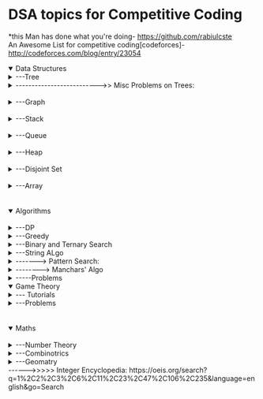 # DSA topics for Competitive Coding #

*this Man has done what you're doing- https://github.com/rabiulcste
<br> An Awesome List for competitive coding[codeforces]- http://codeforces.com/blog/entry/23054


<details open>
<summary>Data Structures</summary>
  <details>
  <summary>---Tree</summary>
                    ------------->> When to use:<br>-If you need to maintain a list of objects that are sorted and unique, and if you need to be able to quickly insert and retrieve objects to and from this list, the ideal data structure will be a tree set (or a tree map, if you consider each object a key and associate another object called a value to it).
                    <details>
                            <summary>------Binary Tree</summary>
                             Khaali
                    </details>
                    <details>
                            <summary>------Binary Search Tree</summary>
                            <details>
                                    <summary>---------------About</summary>
                                     Is a binary tree with ( "node->left < node < node -> right)
                           </details>
                           <details>
                                   <summary>---------------------Declaration</summary>
                                            --------------------------[Code](https://github.com/aayush4vedi/MyCompetitiveCoding/blob/master/spoj/tree/BST/templateBST.cpp)
                                            <br>
                                            ---------------------------------Includes:
                                            <br>
                                            ------------------------------------1.Inserting a node<br>
                                            ------------------------------------2.Deletion of a node<br>
                                            ------------------------------------3.Searching for a node<br>
                                            ------------------------------------4.Tree traversal(preorder,inorder, postorder)                                               <br>
                                            ------------------------------------5.Printing the tree(display)<br>
                                            ------------------------------------6.Has path sum<br>
                                            ------------------------------------7.Height of a node<br>
                                            ------------------------------------8.Diameter of tree<br>
                                            ------------------------------------9.Mirror a tree<br>
                                            ------------------------------------10.LCA-using BST properties, so won't work on                                     tree !=BST<br>
                                            ------------------------------------11.Print ancestors of a node<br>
                                            ------------------------------------12.Print Vertically<br>
                                            ------------------------------------13.Diagonal Print-not working with class(goto                                            GfG)<br>
                           </details>
                           <details>
                                    <summary>--------------- Other Basic Implementations</summary>
                                    ------>> Check BST or Not:<br> -- https://github.com/rabiulcste/Data-Structure/blob/master/Binary-Search-Tree/Binary%20Tree%20is%20BST%20or%20not.cpp<br>
                                    ------>> Convert BST to array: <br> -- https://github.com/rabiulcste/Data-Structure/blob/master/Binary-Search-Tree/Convert%20a%20BST%20to%20an%20Array.cpp<br>
                                    ------>> Create BST from sorted array: <br> -- https://github.com/rabiulcste/Data-Structure/blob/master/Binary-Search-Tree/Binary%20Tree%20(Create)%20From%20Sorted%20Array.cpp<br>
                                    ------>> Find Min/Max-recursive: <br> -- https://github.com/rabiulcste/Data-Structure/blob/master/Binary-Search-Tree/Binary%20Tree%20Find%20Min%20and%20Max%20Recursive.cpp<br>
                                    ------>> Convert BST to Min Heap: <br> -- https://www.geeksforgeeks.org/convert-bst-min-heap/<br>
                                    ------>> Contruct BST from given Level order transversal: <br> --https://www.geeksforgeeks.org/construct-bst-given-level-order-traversal/<br>
                                    ------>> Find K'th smallest element in BST: <br> --https://www.geeksforgeeks.org/find-k-th-smallest-element-in-bst-order-statistics-in-bst/
                                <br>------>> Find distance between two nodes:<br> --https://www.geeksforgeeks.org/find-distance-between-two-nodes-of-a-binary-tree/<br>
                                <br>------>> Find maximum node b/w two nodes:<br> --https://www.geeksforgeeks.org/maximum-element-two-nodes-bst/<br>
                           </details>
                           <details>
                                   <summary>---------------Uses</summary>
                                   <details>
                                           <summary>---------------------In heaps/Maps</summary>
                                   </details>
                           </details>
                           <details>
                                   <summary>---------------Questions</summary>
                                           <details>
                                                     <summary>--------------------------- 10 questions from HR</summary>
                                                      ---> https://www.hackerearth.com/practice/data-structures/trees/binary-search-tree/practice-problems/
                                            </details>
                                           <details>
                                                     <summary>--------------------------- Veronica MArs- HR</summary>
                                                      ---> https://www.hackerrank.com/contests/womens-codesprint/challenges/mars-and-the-binary-search-tree
                                            </details>    
                                           <details>
                                                     <summary>--------------------------- Codechef</summary>
                                                      ---> https://www.codechef.com/problems/MCO16503
                                            </details>                                  
                                            <details>
                                                     <summary>---------------------------Topic</summary>
                                                      Link: http://www.spoj.com/problems/BST/
                                                      <br>
                                                      Solution: https://www.quora.com/What-is-the-approach-to-solve-this-question-SPOJ-com-Problem-BST
                                            </details>
                           </details>
                  </details>
                  <details>
                          <summary>------Segment Tree</summary>
                          <details>
                                  <summary>---------------About</summary>
                                  ---Is a height balanced binary tree with static structure(str can't be changed once made)
                                  <br><br>------Height = log2(n)// n is #ele in array
                                  <br>------#Internal nodes = n-1
                                  <br>------#total nodes = n+n-1
                                  <br><br>
                                  ---Used in Range Queries.
                                  <br>
                                  ---Easy to think and code.
                                  <br>
                                  ---Fundamental operations:
                                  <br>
                                  ------(1)Merge: (going up) storing information(e.g. sum,min/max ele) of 2 nodes into a singe node
                                  <br>
                                  ------(2)Split: (going down) propagation of information(like: update)from parent node to it's children.It's done in **Lazy Manner.
                                  <br>Heavy light decompostion:https://blog.anudeep2011.com/heavy-light-decomposition/
                        </details>
                        <details>
                                <summary>---------------------Code: SegTree</summary>
                                          --------------------------[Code for SegTree](https://github.com/aayush4vedi/MyCompetitiveCoding/blob/master/spoj/tree/SegmentTree/template.cpp)
                                          <br>
                                          ---------------------------------Includes:
                                          <br>
                                          ------------------------------------1.Build tree-O(N)<br>
                                          ------------------------------------2.Update an index-O(logN)<br>
                                          ------------------------------------2.Update an Rante-O(NlogN) // the code gives SSGIV<br>
                                          ------------------------------------4.Range Query-O(logN)
                                          <br>
                                          ---------------------------------------------4.1 Range Sum Query<br>
                                          ---------------------------------------------4.1 Range Min Query<br>
                                          ------------------------------------TIP.To traverse array-print arr[i]
                                          </details>
                                          <details>
                                          <summary>---------------------Code: Lazy Propagation-segTree</summary>
                                          --------------------------[Code for SegTree]-LAZY PROPAGATION](https://github.com/aayush4vedi/MyCompetitiveCoding/blob/master/spoj/tree/SegmentTree/template_lazyPropagation.cpp)
                                          <br>
                                          ---------------------------------Includes:
                                          <br>
                                          ------------------------------------1.Build tree-O(N)<br>
                                          ------------------------------------2.Update an index-O(logN)<br>
                                          ------------------------------------2.Update an range-O(logN) //while upar wala does in O(nlogN)<br>
                                          ------------------------------------5.Point-Query//to see updated array(logN)
                                          <br>
                                          ------------------------------------TIP.To traverse array-REP(i,0,n)cout< < pointer-query(0,n-1,i-1);<br>
                                          ------------------------------------6.Range Query-O(logN)
                                          <br>
                                          ---------------------------------------------4.1 Range Sum Query<br>
                                          ---------------------------------------------4.1 Range Min Query
                        </details>
                        <details>
                                <summary>---------------Uses</summary>
                                <br>---------------------Range Queries in O(logN)
                        </details>
                        <details>
                                <summary>---------------Questions</summary>
                                <details>
                                        <summary>---------------------------Simple SegTree</summary>
                                                  Link: http://codeforces.com/contest/380/problem/C
                                                  <br>
                                                  Solution: https://sidhantgoyal.wordpress.com/2014/02/05/sereja-and-brackets/
                                                  <br>https://github.com/jhonber/Programming-Contest/blob/47b0e6685c18dc4dc3640fc7e1982628681ad718/codeforces/Codeforces%20Round%20%23223%20%28Div.%201%29/C.cpp
                                 </details>
                                 <details>
                                        <summary>---------------------------CodeForces collection-undone: http://codeforces.com/blog/entry/15890</summary>
                                 </details>
                                 <details>
                                        <summary>---------------------------Another collection-All done</summary>
                                                  Link: http://jaskamalkainth.github.io/Segment-tree-Problems/                                                    </details>
                        </details>
                        </details>
                        <details>
                                <summary>------Trie</summary>
                                ------------reTRIEval of data
                                <br>------------ Trie can store information about keys/numbers/strings compactly in a tree.
                                <br>------------used in dictionary searching for strings
                                <details>
                                        <summary>------------code</summary>
                                        <details>
                                                 <summary>------------1.Mine</summary>
                                                 1.GfG: use when a bool value is reqd in class(is_last,count)-doesnt contains delete- https://www.geeksforgeeks.org/trie-insert-and-search/
                                                 2.GoTigers!-easy deletion(in C)-http://yihuad.blogspot.in/2013/11/trie-implementation-in-c-geeksforgeeks.html
                                                 <br>------------------Includes:
                                                 ------------------------0.Build trie-O(n*m)<br>
                                                 ------------------------1.Insertion-O(key lenght){time},O(alphabet_size*key_lenght*no_of_keys){space}<br>
                                                 ------------------------2.Search-O(key lenght){time},O(alphabet_size*key_lenght*no_of_keys){space}<br>
                                                 ------------------------3.Deletion<br>
                                                 ------------------------4.Lexographical print<br>
                                        </details>
                                        <details>
                                                 <summary>------------2.Using map</summary>
                                                 http://pastebin.com/fyqsH65k
                                        </details>
                                         <details>
                                                 <summary>------------2.Using Linked list</summary>
                                                 http://pastebin.com/kUYHiLRC
                                        </details>
                                        <details>
                                                 <summary>------------3.Using Classes </summary>
                                                 https://gist.github.com/reterVision/8487831
                                        </details>
                                        <details>
                                                 <summary>------------4.Memory Effecient(& easy)</summary>
http://yihuad.blogspot.in/2013/11/trie-implementation-in-c-geeksforgeeks.html                                        </details>
                                </details>
                                <details>
                                        <summary>------------Questions</summary>
                                        <details>
                                                <summary>---------------(A)Bit-string wale(XOR)</summary>
                                                <details>
                                                       <summary>------------------1.Find 2 elements in array with max XOR value                                                        </summary>
                                                       Link: https://threads-iiith.quora.com/Tutorial-on-Trie-and-example-problems
                                                       <br>solution: https://www.geeksforgeeks.org/minimum-xor-value-pair/
                                              </details>
                                              <details>
                                                       <summary>------------------1.Find subarray with maximum XOR                                                        </summary>
                                                       Link: https://threads-iiith.quora.com/Tutorial-on-Trie-and-example-problems
                                                       <br>solution: https://www.geeksforgeeks.org/find-the-maximum-subarray-xor-in-a-given-array/
                                              </details>
                                              <details>
                                                       <summary>------------------1.print the number of subarrays whose XOR is less than K                                                        </summary>
                                                       Link: https://threads-iiith.quora.com/Tutorial-on-Trie-and-example-problems
                                                       <br>solution: https://www.geeksforgeeks.org/subarray-xor-less-k/
                                              </details>
                                        </details>
                                        <details>
                                                <summary>---------------(B)Alpha-string</summary>
                                                <details>
                                                        <summary>------------------(E).Add & count partial appearnces</summary>
                                                        Link:  https://www.hackerrank.com/challenges/contacts/problem <br>
                                                        Solution: https://www.hackerrank.com/challenges/contacts/editorial
                                                </details>
                                                <details>
                                                        <summary>------------------(M).Find if a string is prefix of any other</summary>
                                                        Link: https://www.hackerrank.com/challenges/no-prefix-set/problem <br>
                                                        Solution: https://www.hackerrank.com/challenges/no-prefix-set/editorial
                                                </details>              
                                                <details>
                                                        <summary>------------------(M).Phone list-SPOJ: used vector of occurrences in node declaration</summary>
                                                        Link: http://www.spoj.com/problems/PHONELST/<br>
                                                        Solution: http://theoryofprogramming.com/2015/08/24/trie-tree-practise-spoj-phonelst/
                                                </details>  
                                                <details>
                                                        <summary>------------------(D).Partial Search & Lexographical Print</summary>
                                                        Link:http://theoryofprogramming.com/2015/09/01/trie-tree-practise-spoj-dict/ 
                                                </details>                                            
                                          </details>
                                </details>
                        </details>
                        <details>
                                <summary>------Balanced Binary tree(1): BIT/AVL Tree</summary>
                                <details>
                                        <summary>--------About</summary>
                                        -->>  Adelson, Velski & Landis<br>
                                        -->> Def.: is a self-balancing BST where the difference between heights of left and right subtrees cannot be > 1 for all nodes(i.e. balancing factor <= 1).<br>
                                        <details>
                                                 <summary>-->> Why bother making another tree:---- </summary>
                                                ----------------->> AVL vs BST:<br> 
                                                ---> In skewed BST(elements are inserted monotonically); operations (e.g., search, max, min, insert, delete.. etc) take O(n) time{as h=n here}.Height of an AVL tree is always O(Logn)<br>
                                                ----------------->> AVL vs Red-Black tree:<br>
                                                ---> Both do operations in O(logN).<br>
                                                ---> AVL trees cause more rotations during insertion and deletion, hence are MORE BALANCED.So, if more:<br>
                                                --------------* insertion/deletion is required: use Red Black tree<br>
                                                --------------* search is required            : use AVL tree                                          
                                         </details>  
                          </details>
                                <details>
                                        <summary>------------>> Template</summary>
                                        ----(1) Includes: insert,display,inorder,preorder,postorder,delete:<br>
                                        -- https://github.com/aayush4vedi/MyCompetitiveCoding/blob/master/tree/AVL_tree/template.cpp<br>
                                  </details>                          
                                <details>
                                         <summary>------------>> Uses</summary>
                                          <details>
                                                   <summary>----Find kth smallest element in array after sorting for each query</summary>
                                          </details>
                                          <details>
                                                   <summary>----Find median in running array</summary>
                                                    -- https://www.geeksforgeeks.org/?p=14873
                                          </details>   
                                          <details>
                                                   <summary>----Maximum of all subarrays of size k</summary>
                                                    -->> Given an array and an integer k, find the maximum for each and every contiguous subarray of size k.<br>
                                                    -- https://www.geeksforgeeks.org/?p=11306
                                          </details>   
                                          <details>
                                                   <summary>----Count number of smaller elements on right side of each element</summary>
                                                  -- https://www.geeksforgeeks.org/?p=17235
                                          </details>                                     
                                </details>
                        </details>
                        <details>
                                 <summary>------Balanced Binary tree(2):Red Black Tree</summary>
                                  <details>
                                        <summary>--------About</summary>
                                        -->> Def.: is a self-balancing BST where very node follows following rules.:<br>
                                        ---------------(1)Every node has a color either red or black. <br>
                                        ---------------(2)Root of tree is always black <br>                               
                                        ---------------(3)There are no two adjacent red nodes  <br>
                                        ---------------(4)Every path from root to a NULL node has same number of black nodes<br>                               ---> Every Red Black Tree with n nodes has height < = 2Log2(n+1)
                                          <details>
                                                 <summary>-->> Why bother making another tree:---- </summary>
                                                ----------------->> Red Black vs BST:<br> 
                                                ---> In skewed BST(elements are inserted monotonically); operations (e.g., search, max, min, insert, delete.. etc) take O(n) time{as h=n here}.Height of an AVL tree is always O(Logn)<br>
                                                ----------------->> AVL vs Red-Black tree:<br>
                                                ---> Both do operations in O(logN).<br>
                                                ---> AVL trees cause more rotations during insertion and deletion, hence are MORE BALANCED.So, if more:<br>
                                                --------------* insertion/deletion is required: use Red Black tree<br>
                                                --------------* search is required            : use AVL tree                                    
                                         </details>  
                              </details>
                                <details>
                                        <summary>------------>> Template</summary>
                                        ----(1) Includes: insert,display,inorder,preorder,postorder,delete:<br>
                                        -- https://gist.github.com/nandor/9249431<br>
                                        ----(2) Inlcudes: insert, delete, get min, decrease key
                                  </details>                          
                                <details>
                                         <summary>------------>> Uses</summary>                               
                                </details>                          
                         </details>    
                        <details>
                                <summary>------Heap</summary>
                                -->> About: is a complete Binary tree(except last level nodes), with elements filled in inc//dec order.<br>
                                <details>
                                        <summary>---------MinHeap</summary>
                                        <details>
                                                 <summary>------------------->> Template: {insert,delete- both O(logn)}</summary>
                                                  -- https://github.com/aayush4vedi/MyCompetitiveCoding/blob/master/tree/minHeap/template.cpp
                                        </details>
                                </details>
                                        <details>
                                        <summary>---------MaxHeap</summary>
                                        <details>
                                                 <summary>------------------->> Template: {insert,delete- both O(logn)}</summary>
                                                  --http://www.sanfoundry.com/cpp-program-implement-max-heap/
                                        </details>                                                  
                                </details>
                                <details>
                                        <summary>----->>>>>>> Uses:</summary>
                                        --> Heap sort:  sort an array in O(nLogn) time<br>
                                        --> Priority Queue: Priority queues can be efficiently implemented using Binary Heap because it supports insert(), delete() and extractmax(), decreaseKey() operations in O(logn) time. Binomoial Heap and Fibonacci Heap are variations of Binary Heap.<br>
                                        --> in Graph algo: Djisktra's, Prims'<br>
                                        --> 
                                </details>
                                <details>
                                        <summary>------Problems on Heap</summary>
                                        -- codechef tagged: https://www.codechef.com/tags/problems/heap<br>
                                        -- codemonk{4Q}: https://www.hackerearth.com/challenge/competitive/code-monk-heaps-and-priority-queues/problems/<br>
                                        -- https://www.codechef.com/problems/ANUMLA<br>
                                        -- http://www.spoj.com/problems/PRO/<br>
                                        -- http://www.spoj.com/problems/EXPEDI/<br>
                                        -- http://www.spoj.com/problems/LAZYPROG/
                               </details>                          
                       </details>
                       <details>
                              <summary>------Fenwick Tree</summary>
                               <details>
                                      <summary>----------About</summary>
                                 -A BIT (Binary Indexed Tree) or Fenwick Tree is a data structure providing efficient methods for calculation and manipulation of the prefix sums of a table of values.
                              </details>      
                               <details>
                                      <summary>------------Template</summary>
                                      --code: https://github.com/aayush4vedi/MyCompetitiveCoding/blob/master/tree/Fenwick/template.cpp<br>
                                 It supports the following operations :<br>
                                SUM(1…b): Cumulative sum of elements in the range [1…b]<br>
                                SUM(a…b): Cumulative sum of elements in the range [a…b]<br>
                                UPDATE(k, v): Update kth element by an amount v ( v can be +ve or -ve)<br>
                                SCALE_UP(c): Multiply all elements by an amount c<br>
                                SCALE_DOWN(c): Divide all elements by an amount c<br>
                                Space Complexity: O(N) for N elements<br>
                                Time Complexity: O(log N) for SUM and UPDATE and O(N) for SCALE, where N is the number of elements
                              </details>                         
                      </details>  
                       <details>
                              <summary>------Splay Tree</summary>
                      </details>
                      <details>
                              <summary>------Treap</summary>
                      </details>
                      <details>
                              <summary>------Suffix Tree</summary>
                      </details>
                      <details>
                              <summary>------Prefix Tree</summary>
                      </details>
             </details>
            <details>
                    <summary>-------------------------->> Misc Problems on Trees:</summary>
            </details>            
              <br>
      </details>
      <details>
              <summary>---Graph</summary>
              <details>
                      <summary>---------1.Representation</summary>
                      Link: https://gist.github.com/mailpraveens/78713d5d69601bdb6737
              </details>
               <details>
                      <summary>---------2.BFS</summary>
                      <details>
                              <summary>---------------2.1.BFS</summary>
                              link: https://github.com/rabiulcste/Graph-Theory/blob/master/BFS.cpp
                      </details>
                       <details>
                              <summary>---------------2.2.BFS using color{W,G,B}</summary>
                              link: https://github.com/rabiulcste/Graph-Theory/blob/master/BFS%20using%20color.cpp
                      </details>
                       <details>
                              <summary>---------------2.3. 2D BFS</summary>
                              Code: https://github.com/rabiulcste/Graph-Theory/blob/master/BFS%20(2D).cpp
                              example: https://stackoverflow.com/questions/37654296/breadth-first-search-on-2d-array
                      </details>
                </details>
                <details>
                      <summary>---------3.DFS</summary>
                      <details>
                               <summary>---------------3.1 DFS using adjacency list</summary>
                                link: https://github.com/rabiulcste/Graph-Theory/blob/master/DFS.cpp
                      </details>
                      <details>
                               <summary>---------------3.2 DFS using adjacency matrix</summary>
                               link: https://github.com/rabiulcste/Graph-Theory/blob/master/DFS%20using%20matrix.cpp
                      </details>
                      <details>
                               <summary>---------------3.3 2D-DFS</summary>
                               link: https://github.com/rabiulcste/Graph-Theory/blob/master/DFS%202D.cpp
                      </details>
                      <details>
                               <summary>---------------3.3 DFS - Leaf Count and Print</summary>
                               link: https://github.com/aayush4vedi/MyCompetitiveCoding/edit/master/DSA.md
                      </details>
                      <details>
                               <summary>---------------3.3 Cycle detection using DFS</summary>
                               link: https://github.com/rabiulcste/Graph-Theory/blob/master/Cycle%20in%20a%20Graph%20using%20DFS.cpp
                      </details>
              </details>
              <details>
                      <summary>---------4.Shortest Path</summary>
                      <details>
                              <summary>---------------4.1 Djikstra's {works only for + edge weight}</summary>
                              ------to find the shortest paths from the source vertex to all other vertices in the graph.
                                      <details>
                                      <summary>---------------4.1.1 Djikstra's Easy</summary>
                                      link: https://github.com/rabiulcste/Graph-Theory/blob/master/Dijkstra%20easy.cpp
                                      </details>
                                      <details>
                                      <summary>---------------4.1.2 Djikstra's 2D</summary>
                                      link: https://github.com/rabiulcste/Graph-Theory/blob/master/Dijkstra%202D.cpp
                                      </details>
                                      <details>
                                      <summary>---------------4.1.3 Djikstra's Path Print</summary>
                                      link: https://github.com/rabiulcste/Graph-Theory/blob/master/Dijkstra%20Path%20Print.cpp
                                      </details>
                                      <details>
                                      <summary>---------------4.1.4 Djikstra's !easy</summary>
                                      link: https://github.com/rabiulcste/Graph-Theory/blob/master/Dijkstra's%20Algorithm.cpp
                                      </details>https://github.com/rabiulcste/Graph-Theory/blob/master/Bellman%20Ford%20Algorithm.cpp
                      </details>
                      <details>
                              <summary>---------------4.2 Bellman Ford {works for -ve edge weight too}-O(V.E)</summary>
                              ------to find the shortest paths from the source vertex to all other vertices in the graph.
                                      <details>
                                      <summary>---------------4.2.1 Bellman Ford</summary>
                                      link: https://github.com/rabiulcste/Graph-Theory/blob/master/Bellman%20Ford%20Algorithm.cpp
                                      </details>
                                      <details>
                                      <summary>---------------4.2.2 Bellman Ford easy</summary>
                                      link: https://github.com/aayush4vedi/MyCompetitiveCoding/edit/master/DSA.md
                                      </details>
                                      <details>
                                      <summary>---------------4.2.3 Bellman Ford using matrix</summary>
                                      link: https://github.com/rabiulcste/Graph-Theory/blob/master/Bellman%20Ford%20using%20matrix.cpp
                                      </details>
                      </details>
                      <details>
                              <summary>---------------4.3 Floyd-Warshall's {works only for both +/- edge weight}-O(v^3)</summary>
                              ------used to find the shortest paths between between all pairs of vertices in a graph
                              link: 
                                      <details>
                                      <summary>---------------4.3.1 Floyd-Warshall's</summary>
                                      link: https://github.com/rabiulcste/Graph-Theory/blob/master/Floyd%20Warshall%20algorithm.cpp
                                      </details>       
                                      <details>
                                      <summary>---------------4.3.1 Floyd-Warshall's easy</summary>
                                      link: https://github.com/rabiulcste/Graph-Theory/blob/master/Floyd%20Warshall%20Easy.cpp
                                      </details>  
                      </details>                
              </details>
                <details>
                      <summary>---------5.Minimum Spanning Tree</summary>
                                <details>
                                         <summary>---------------5.1.Kruskal's - O(ElogV)</summary>
                                ---builds the spanning tree by adding edges one by one into a growing spanning tree.
                                <br>---follows GREEDY approach as in each iteration it finds an edge which has least weight and add it to the growing spanning tree.<br>
---code: https://github.com/rabiulcste/Graph-Theory/blob/master/Mst%20Krushkal%20Algorithm.cpp
                                </details>
                                <details>
                                         <summary>---------------5.2.Prim's - O((E+V)logV)</summary>
                                ---also use Greedy approach<br>---here we grow the spanning tree from a starting position<br>--- Unlike an edge in Kruskal's, we add vertex to the growing spanning tree in Prim's.<br>
code: https://github.com/rabiulcste/Graph-Theory/blob/master/Mst%20Prims%20Algorithm.cpp
                                </details>
                </details>
                <details>
                      <summary>---------6.Check Eulerian or not</summary>
                      <details>
                                <summary>-------------6.1 for directed graph</summary>
                                 ---link: https://github.com/rabiulcste/Graph-Theory/blob/master/Eulerian%20for%20Directed%20Graph.cpp
                      </details>
                       <details>
                                <summary>-------------6.1 for undirected graph</summary>
                                 ---link: https://github.com/rabiulcste/Graph-Theory/blob/master/Eulerian%20for%20Undirected%20Graph.cpp
                      </details>
              </details>
                <details>
                      <summary>---------7.Bipartite</summary>
                      <details>
                               <summary>--------------7.1 isBipartite</summary>
                               ---link: https://github.com/rabiulcste/Graph-Theory/blob/master/IsBipartite.cpp
                      </details>
                      <details>
                               <summary>--------------7.1 Max Bipartite Matching</summary>
                               ---link: https://github.com/rabiulcste/Graph-Theory/blob/master/Max%20Bipartite%20Matching.cpp
                      </details>
              </details>
              <details>
                      <summary>---------8.Topological Sort</summary>
                      <details>
                              <summary>-------------8.1 Topological Sort- Easy</summary>
                               ---link: https://github.com/rabiulcste/Graph-Theory/blob/master/Topsort%20easy%20full-code.cpp
                      </details>
                      <details>
                              <summary>-------------8.1 Topological Sort in DAG</summary>
                               ---link: https://github.com/rabiulcste/Graph-Theory/blob/master/Topsort%20in%20DAG.cpp
                      </details>                
              </details>
                <details>
                      <summary>---------9.Articulation Point</summary>
                      ---a vertex is called an articulation point if removing it and all the edges associated with it results in the increase of the number of connected components in the graph
                      <br>--code: https://github.com/rabiulcste/Graph-Theory/blob/master/Articulation%20Point.cpp
              </details>
              <details>
                      <summary>---------10. Connected</summary>
                      <details>
                                <summary>-------------10.1. No. of connected components</summary>
                                ---link: https://github.com/rabiulcste/Graph-Theory/blob/master/No.%20of%20Connected%20Components%20in%20a%20Graph.cpp
                      </details>
                      <details>
                                <summary>-------------10.2. No. of Strongly connected components</summary>
                                ---link: https://github.com/rabiulcste/Graph-Theory/blob/master/Strongly%20Connected%20Components.cpp
                      </details>
            </details>
            <details>
                      <summary>---------11.Max Flow</summary>
                      <details>
                              <summary>---------------11.1. Edmonds-Karp's</summary>
                              ---link: https://github.com/rabiulcste/Graph-Theory/blob/master/Max%20Flow%20Edmonds-Karp%20Algorithm.cpp
                      </details>
            </details>
            <details>
                     <summary>---------------12.Min Vertex Cover</summary>
                              ---link: https://github.com/rabiulcste/Graph-Theory/blob/master/Min%20Vertex%20Cover.cpp
             </details>
              <details>
                     <summary>---------------13.Cut Vertex</summary>
                              ---link: https://github.com/rabiulcste/Graph-Theory/blob/master/Cut%20Vertex.cpp
             </details>
             <details>
                      <summary>------------(.) Graph Coloring</summary>
                      <details>
                                <summary>---------------------->>> Standard Problems</summary>
                                <details>
                                       <summary>--- Perform Coloring on Edges</summary>
                                        ---------------performs greedy coloring on edges<br>
                                        -------->code: https://github.com/aayush4vedi/MyCompetitiveCoding/blob/master/Graph_Coloring/performs_coloring_on_EDGEs_of_graph.cpp
                                </details> 
                                <details>
                                       <summary>--- Perform Coloring on Vertices</summary>
                                        -------------performs greedy coloring on vertices<br>
                                        -------->code: https://github.com/aayush4vedi/MyCompetitiveCoding/blob/master/Graph_Coloring/performs_coloring_on_VERTICES_of_given_graph.cpp
                                </details>  
                                <details>
                                       <summary>--- Perform Coloring on All Possible Edges</summary>
                                        ---------------//for all the possible n*(n-1)/2 edges<br>//doesnt even asks for edges<br>
                                        -------->code:https://github.com/aayush4vedi/MyCompetitiveCoding/blob/master/Graph_Coloring/perform_edge_coloring_on_complete_graph.cpp
                                </details> 
                                <details>
                                       <summary>--- Checks if 2 graphs are bipartitie using 2 color thormem</summary>
                                        --------------- //uses adj matrix<br>
                                        -------->code:https://github.com/aayush4vedi/MyCompetitiveCoding/blob/master/Graph_Coloring/check_if_2_graphs_are_bipartitie_using_2_color_theorem.cpp
                                </details>    
                                <details>
                                       <summary>--- Perform Coloring on Given Bipartite Graph</summary>
                                        ---------------takes a bipartite graph as input and outputs
    colours of the each vertex after coloring the vertices<br>
                                        -------->code:https://github.com/aayush4vedi/MyCompetitiveCoding/blob/master/Graph_Coloring/performs_graph_coloring_on_given_bipartite_graph.cpp
                                </details> 
                                <details>
                                       <summary>--- Finds Chromatic number and performs coloring on cyclic graph</summary>
                                         -------->code: https://github.com/aayush4vedi/MyCompetitiveCoding/blob/master/Graph_Coloring/finds_chromatic_no_and_perform_coloring.cpp
                                </details>      
                                <details>
                                       <summary>--- Finds independent sets in graph by graph coloring</summary>
                                        ---------------finds largest independent set by graph coloring<br>
                                        ---------------In graph theory, an independent set or stable set is a set of vertices in a graph, no two of which are adjacent. That is, it is a set I of vertices such that for every two vertices in I, there is no edge connecting the two. <br>       ---->>code:https://github.com/aayush4vedi/MyCompetitiveCoding/blob/master/Graph_Coloring/find_independent_sets_in_graph_by_graph_coloring.cpp
                                        --------------- <br>
                                </details> 
                      </details>                                       
                      <details>
                              <summary>------------(.) Uses:<summary>
                                       <br>-- Making schedule/timetables
                                       <br>-- sudoku
                                        <br>-- Bipartite Graph
                                        <br>-- Four coloring problem: code- https://github.com/okaydemir/4-color-theorem/blob/master/four_color.cpp
                      </details>     
                </details> 
      </details>
  </details>
  <br>
  <details>
  <summary>---Stack</summary>
    
  </details>
  <br>
  <details>
  <summary>---Queue</summary>
    
  </details>
  <br>
  <details>
  <summary>---Heap</summary>
  </details>
  <br>
  <details>  
  
  <summary>---Disjoint Set</summary>
    <details>
  <summary>---------Union Find</summary>
  ---link: https://github.com/rabiulcste/Graph-Theory/blob/master/Union-Find%20(Disjoint%20sets%20data%20structure).cpp
  </details>
  </details>
  <br>
  <details>
  <summary>---Array</summary>
    
  </details>
</details>
<br><br>
<details open>
        <summary>Algorithms</summary>
        <br>
                <details>
                        <summary>---DP</summary>
                        ##The last resort of any interviewer set on seeing you fail<br>
                        ------------------------>>>>>Greedy vs DP:<br>---given a problem which can be solved by greedy method, it can also be solved by dp but IT IS OVERKILLING.
                        <details>
                        <summary>--------->>About</summary>  
                        --Diff b/w MEMOIZATION & DP: https://www.codechef.com/wiki/tutorial-dynamic-programming
                        --How to identify DP problems: it must have-<br>
                        ----(A)Optimal Substructure: we can get the final answer just by combining ans of subproblems<br>
                        ----(B)Overlapping Subproblems: same value is being asked again&again."Remember your past."<br>
                        </details>
                        <details>
                                  <summary>---------->>>How to solve?</summary>
                                  --Fab article:https://blog.pramp.com/how-to-solve-any-dynamic-programming-problem-603b6fbbd771<br>
                                  --the FAST Method:<br>
                                  -------(1) find the First solution  - just write the (ineffecient)brute force recursion you can think of<br>
                                  -------(2) Analyse the solution - if it has both (A)&&(B); buckle up for a buttload of DPing<br>
                                  -------(3) identify the Subproblem - (top_downing)save the result of each subproblem as we compute it and then check before computing any value whether or not it’s already computed.<br>
                                  -------(4) Turn around the solution - (bottom_upping) With our previous (top-down) solution, we started with n and repeatedly broke it down into smaller and smaller values until we reached n == 1 and n == 0. Now, instead, we’ll start with the base cases and work our way up until we get the result.<br>
                        </details>
                        <details>
                                <summary>------Knapsack</summary>
                                --Given weights and values of n items, put these items in a knapsack of capacity W to get the maximum total value in the knapsack
                                <details>
                                        <summary>----------(1) 0-1 Knapsack</summary>
                                        <details>
                                                  <summary>---------->>>Bottom-up Approach(DP)</summary>
                                                  --Complexity- O(nW)<br>
                                                  --Code: https://github.com/aayush4vedi/MyCompetitiveCoding/blob/master/dp/0-1Knapsack_bottom_up.cpp
                                        </details>
                                        <details>
                                                  <summary>---------->>>Overlapping Subproblem Approach(recursion)</summary>
                                                  --Complexity- O(2^2)<br>
                                                  --Code: https://github.com/aayush4vedi/MyCompetitiveCoding/blob/master/dp/0-1Knapsack_recursive.cpp
                                        </details>                                       
                                </details>
                                <details>
                                          <summary>-----------------------------Questions:</summary>
                                          <br>-------------------> Unbounded Knapsack(repetition is allowed) https://www.geeksforgeeks.org/unbounded-knapsack-repetition-items-allowed/ 
                                          <br>-------------------> Fractional Knapsack https://www.geeksforgeeks.org/fractional-knapsack-problem/ 
                                          <br>-------------------> https://discuss.codechef.com/questions/42898/exam-editorial-ncc-2014                                  
                                          <br>------------------->https://discuss.codechef.com/questions/87642/ssq-editorial
                                          <br>------------------->https://discuss.codechef.com/questions/75766/effdeliv-editorial
                                          <br>------------------->https://discuss.codechef.com/questions/80457/coex01-editorial
                                          <br>------------------->https://discuss.codechef.com/questions/87809/wa-in-eqgifts-problem-on-iarcs-pls-help
                                          <br>------------------->https://discuss.codechef.com/questions/90330/seabox-editorial
                                          <br>------------------->https://stackoverflow.com/questions/48616925/maximum-value-taken-by-thief
                                          <br>------------------->https://stackoverflow.com/questions/48560646/a-variant-of-the-knapsack-algorithm
                                          <br>------------------->https://stackoverflow.com/questions/48552724/fast-knapsack-solver-for-big-problems                             
                                          <br>------------------->http://www.spoj.com/problems/KNAPSACK/
                                          <br>------------------->http://www.spoj.com/problems/FOODIE/
                                          <br>------------------->http://www.spoj.com/problems/LKS/
                                          <br>------------------->http://www.spoj.com/problems/MINVEST/
                                          <br>------------------->http://www.spoj.com/problems/WACHOVIA/                                    
                                 </details>
                        </details>
                        <details>
                                <summary>------BitMask</summary>
                                 ----------->> Has exponantial space&time complexities.<br>
                                 ----------->> When to use: "To solve a sub problem, I need the previously visited positions/indices"
                                <details>
                                         <summary>------Questions:</summary>  
                                          -------------------->> 1D bitmask-How many subsets with sum >=k : O(n*2^n)<br>
                                          ----link: https://github.com/aayush4vedi/MyCompetitiveCoding/blob/master/dp/bitmask_how_many_subsets_with_sum_%3C%3DK.cpp
                                          <br>-------------------->> 2D bitmask- job assignment problem : O(2^n)<br>
                                          ----link: https://github.com/aayush4vedi/MyCompetitiveCoding/blob/master/dp/bitmask2D_job_assignment_problem.cpp
                                          <br>-------------------->>[Easy]https://www.codechef.com/problems/MARCHA1                                                       <br>-------------------->>[Easy]https://www.codechef.com/JAN13/problems/LEALCO
                                          <br>-------------------->>[Easy]http://www.spoj.com/problems/GNY07H/
                                          <br>-------------------->>[Easy]http://www.spoj.com/problems/HIST2/
                                          <br>-------------------->>[Easy]http://www.spoj.com/problems/M3TILE/
                                          <br>-------------------->>[Medium]http://www.spoj.com/problems/COURIER/
                                          <br>-------------------->>[Hard]http://www.spoj.com/problems/BABY/
                                          <br>-------------------->>[Hard]http://www.spoj.com/problems/HELPBOB/
                                </details>                          
                        </details>
                        <details>
                                <summary>------Coin Change</summary>
                                ------------>> Problem: given infinite supply of coins of denominations a[], find how many ways can sum N be given?<br>
                                ------------>> Solution- O(m*n)<br>----//Optimal substructure: f(a[],n,N)=f(a[],n-1,N)+f(a[],n,N-am)//(i)not taking the n'th coin and (ii)taking it<br>----link: https://github.com/aayush4vedi/MyCompetitiveCoding/blob/master/dp/coin_change.cpp
                                <br>------------->> Min no of coins to make given change:<br>
                                  ---code: https://github.com/aayush4vedi/MyCompetitiveCoding/blob/master/dp/Minimum_number_of_coins_for_a_given_change.cpp
                        </details>
                        <details>
                                <summary>------Digit DP</summary>
                                <details>
                                        <summary>---------->>Where to use:</summary>
                                        --calculation of how many numbers between two values ( say, A and B) satisfying a particular property<br>
                                        --Answer=solve(B)-solve(A-1) 
                                </details>     
                                <details>
                                        <summary>---------->>Example: <br>---(1)how many integers in the interval [L..R] have sum divisible by a number K<br>--solution: https://github.com/aayush4vedi/MyCompetitiveCoding/blob/master/dp/digitDP_how_many_digits_with_sumk.cpp<br>---(2)Sum of digits from A to B <br>--solution: https://github.com/aayush4vedi/MyCompetitiveCoding/blob/master/dp/digitDP_calculate_sum_of_dig_fromAtoB.cpp
                                        </summary>
                                </details>   
                                <details>
                                        <summary>---------->> Problems:</summary>
                                         --(.) https://www.codechef.com/problems/WORKCHEF <br>
                                         --(.) http://www.spoj.com/problems/NUMTSN/<br>
                                         --(.) http://www.spoj.com/problems/LUCIFER/<br>
                                         --(.) http://www.spoj.com/problems/RAONE/<br>  
                                         --(.) http://www.spoj.com/problems/PR003004/<br>
                                         --(.) http://www.spoj.com/problems/CPCRC1C/<br>
                                         --(.) https://devskill.com/CodingProblems/ViewProblem/392<br>
                                         --(.) https://www.codechef.com/problems/DIGIMU<br>  
                                         --(.) http://www.spoj.com/problems/TAP2012C/en/<br>
                                         --(.) http://codeforces.com/gym/100886/problem/G<br>
                                         --(.) https://vjudge.net/problem/LightOJ-1205<br>  
                                         --(.) http://codeforces.com/contest/628/problem/D<br> 
                                         --(.) https://toph.co/p/lids<br> 
                                         --(.) https://vjudge.net/problem/LightOJ-1068                                  
                                </details>
                        </details>                  
                        <details>
                                <summary>------Edit Distance</summary>
                                --->> convert string1 to string2 by remove/delete/insert<br>
                                <details>
                                        <summary>--------------Code: </summary>
                                        <details>
                                                 <summary>-----------------(1)Recursion: O(3^n)</summary>
                                                  Link: https://github.com/aayush4vedi/MyCompetitiveCoding/blob/master/dp/Edit_Distance_Recursive.cpp
                                        </details>
                                        <details>
                                                 <summary>-----------------(1)DP: O(n*m):O(n*m)::time:space</summary>
                                                  Link: https://github.com/aayush4vedi/MyCompetitiveCoding/blob/master/dp/Edit_Distance_Bottom_Up.cpp
                                        </details>                                  
                                </details>
                        </details>
                        <details>
                                <summary>------Distinct Subsequences</summary>
                                --->> Given a string;count all distict subsequences((2^n)-repeated)<br>
                                --->> Link: https://github.com/aayush4vedi/MyCompetitiveCoding/blob/master/dp/Distinct_Subsequence.cpp
                        </details> 
                        <details>
                                <summary>------Joshephus Problem:</summary>
                                 <details>
                                         <summary>--->>Statement:</summary>
                                         Given the total number of persons n and a number k which indicates that k-1 persons are skipped and kth person is killed in circle. The task is to choose the place in the initial circle so that you are the last one remaining and so survive.<br>Code O(n) : https://github.com/aayush4vedi/MyCompetitiveCoding/blob/master/dp/Josephus_Problem.cpp
                                </details>                                 
                        </details>                    
                        <details>
                                <summary>------LCS</summary>
                                <details>
                                        <summary>-----------1.LCS length -O(m*n)</summary>
                                        Code: https://github.com/aayush4vedi/MyCompetitiveCoding/blob/master/dp/LCS_Length_(bottom%20up).cpp
                                </details>  
                                <details>
                                        <summary>-----------2.LCS print-O(m*n)</summary>
                                        Code: https://github.com/aayush4vedi/MyCompetitiveCoding/blob/master/dp/LCS_Print_Backtrack.cpp
                                </details>
                                <details>
                                        <summary>-----------3.LCS print(sentence)-O(m*n)</summary>
                                        Code: https://github.com/aayush4vedi/MyCompetitiveCoding/blob/master/dp/LCS_Print_(sentence).cpp
                                </details>  
                                <details>
                                        <summary>-----------0.shortest common subsequence</summary>
                                        Code: https://github.com/aayush4vedi/MyCompetitiveCoding/blob/master/dp/Shortest_Common_Subsequence.cpp
                                </details>                             
                        </details>    
                        <details>
                                <summary>------Longest Increasing subseq</summary>
                                <details>
                                        <summary>---->> Code for:</summary>
                                        (1)LIS length- O(nlogn)<br>-code: https://github.com/aayush4vedi/MyCompetitiveCoding/blob/master/dp/Length_Of_LIS.cpp<br>
                                        (2) LIS print- O(nlogn) vs O(n^2)<br>-code: https://github.com/aayush4vedi/MyCompetitiveCoding/blob/master/dp/LIS-O(nlogn).cpp
                                 </details>   
                                 <details>
                                        <summary>--------->>Questions</summary>
                                        ------------------------(1)Building Bridges problem- sort by north x and apply LIS<br>
                                        ----link: https://github.com/aayush4vedi/MyCompetitiveCoding/blob/master/dp/building_Bridges_Problem_LIS.cpp 
                                </details>                            
                        </details>    
                        <details>
                                <summary>------Longest Palindromic Subseq</summary>
                                -code: https://github.com/aayush4vedi/MyCompetitiveCoding/blob/master/dp/Longest_Palindromic_Subsequence.cpp
                        </details>    
                        <details>
                                <summary>------Matrix Chain Multiplication</summary>
                                -->> About: given a chain of matrices a[]{a[i](nxm), a[i+1](mxp)i.e. all the consecutive matrices can be multiplied}; find the order of multiplication to maximise the result: A(BC)or(AB)C<br>
                                -code: https://github.com/aayush4vedi/MyCompetitiveCoding/blob/master/dp/Matrix_Chain_Multiflication.cpp
                        </details>    
                        <details>
                                <summary>------Largest sum 1D contiguous Array</summary>
                                -code- O(n) : https://github.com/aayush4vedi/MyCompetitiveCoding/blob/master/dp/Largest_sum_1D_contiguous_array.cpp
                        </details>
                       <details>
                                <summary>------Max Sum such that no 2 elements are adjacent</summary>
                                -code- o(n) : https://github.com/aayush4vedi/MyCompetitiveCoding/blob/master/dp/MaxSumForNonAdjacentElements.cpp
                        </details>                     
                        <details>
                                <summary>------Min Cost Path in 2D matrix</summary>
                                (1)Right,Down, Diagonally-right-down<br>
                                 ---code O(n*m) : https://github.com/aayush4vedi/MyCompetitiveCoding/blob/master/dp/Minimum_Cost_Path_RDDrd.cpp<br>
                                (2)Up,Down,Right,Left<br>
                                 ---code: https://github.com/aayush4vedi/MyCompetitiveCoding/blob/master/dp/Min_cost_path_RLUD.cpp
                        </details>        
                        <details>
                                <summary>------nCr</summary>
                                --code: https://github.com/aayush4vedi/MyCompetitiveCoding/blob/master/dp/nCr.cpp
                        </details>        
                        <details>
                                <summary>------Palindomic Partitioning</summary>
                                --->> Print min #cuts to make all substrs palin<br>
                                - code -O(n^2) :https://github.com/aayush4vedi/MyCompetitiveCoding/blob/master/dp/PalindromePartitioningMinCut.cpp
                                <br>--->> Print all palindromic substrs:{Not-DP} <br>
                                - code - https://github.com/aayush4vedi/MyCompetitiveCoding/blob/master/dp/PrintAllPalindromes.cpp
                        </details>    
                        <details>
                                <summary>------Rod Cutting</summary>
                                 -->> Problem:<br>
                                  -Given a rod of length n inches and an array of prices that contains prices of all pieces of size smaller than n. Determine the maximum value obtainable by cutting up the rod and selling the pieces.
                                  -code: O(n^2) https://github.com/aayush4vedi/MyCompetitiveCoding/blob/master/dp/RodCut.cpp
                        </details>                    
                        <details>
                                <summary>------RMQ-sparse table</summary>
                                code: https://github.com/aayush4vedi/MyCompetitiveCoding/blob/master/dp/Range%20Min%20Query%20(Sparse%20Table).cpp
                        </details>       
                        <details>
                                <summary>------Subset sum-2D</summary>
                                code: https://github.com/aayush4vedi/MyCompetitiveCoding/blob/master/dp/Sum_of_subset(2D).cpp
                        </details>        
                        <details>
                                <summary>------Weighted Job scheduling</summary>
                                -->> Statement:<br>Given N jobs where every job is represented by following three elements of it:{ Start Time,Finish Time,Profit or Value Associated}.<br>
Find the maximum profit subset of jobs such that no two jobs in the subset overlap.<br> --code: https://github.com/aayush4vedi/MyCompetitiveCoding/blob/master/dp/Weighted_Job_Scheduling.cpp
                        </details>                          
                </details>
                <details>
                        <summary>---Greedy</summary>
                        <details>
                        <summary>----->>About:</summary>
                                  --makes a locally-optimal choice in the hope that this choice will lead to a globally-optimal solution.<br>-------------->>How to identify Greedy problems: think along these lines-<br>
                          --(1) Do I have a choice b/w diff alternatives at some point?<br>
                          --(2) Does this choice result in sub-problems that can be solved individually?<br>
                          --(3) Optimal substructure: Will I be able to use the solution of the sub-problem to derive a solution for the overall problem?<br> ------------------------>>>>>Greedy vs DP:<br>---given a problem which can be solved by greedy method, it can also be solved by dp but IT IS OVERKILLING.
                        </details>
                         <details>
                                  <summary>--------->>>Standard Problems</summary>
                                  <details>
                                          <summary>------------(.) Fractional Knapsack problem</summary>
                                          --Maximise value with sumWeight =W; breaking of an item will break the value is allowes.<br>
                                          -code: O(nlogn) https://github.com/aayush4vedi/MyCompetitiveCoding/blob/master/Greedy/fractional_knapsack.cpp                            
                                   </details>    
                                    <details>
                                            <summary>------------(.) Bin Packing Problem</summary>
                                            --Given n items of different weights and bins each of capacity c, assign each item to a bin such that number of total used bins is minimized. <br>
                                            -- code: O(n):O(1)::time:space https://github.com/aayush4vedi/MyCompetitiveCoding/blob/master/Greedy/BinPacking.cpp
                                      </details>    
                                    <details>
                                            <summary>------------(.) Set Cover Problem</summary>
                                            -- Given a universe U of n elements, a collection of subsets of U say S = {S1, S2…,Sm} where every subset Si has an associated cost. Find a minimum cost subcollection of S that covers all elements of U.<br>--------i.e. find the minimum number of sets needed to cover every element.<br>
                                           <br>--code: N/A
                                           <details>
                                                    <summary>------------------>>Problems:</summary>
                                                    ---- https://www.codechef.com/COOK52/problems/COVERING
                                          </details>
                                      </details> 
                                     <details>
                                            <summary>------------(.) K centers problem</summary>
                                            --->>>Given n cities and distances between every pair of cities, select k cities to place ATMs such that the maximum distance of a city to a ATM is minimized.<br>
                                           ------------------no polynomial time soln-it's NP hard problem
                                            ---->>Read: https://www.geeksforgeeks.org/k-centers-problem-set-1-greedy-approximate-algorithm/
                                      </details>    
                                    <details>
                                            <summary>------------(.) Job Sequencing(with deadline)</summary>
                                            ---->> Maximise the profit<br>
                                            -- code: O(n^2) https://github.com/aayush4vedi/MyCompetitiveCoding/blob/master/Greedy/job_sequencing_with_deadline.cpp
                                      </details>    
                                    <details>
                                            <summary>------------(.) Dijkstra's</summary>
                                      </details>         
                                    <details>
                                            <summary>------------(.) Prim's MST</summary>
                                      </details>  
                                    <details>
                                            <summary>------------(.) Huffman Coding</summary>
                                            - code: O(nlogn) https://github.com/aayush4vedi/MyCompetitiveCoding/blob/master/Greedy/huffman_coding.c
                                      </details>  
                                    <details>
                                            <summary>------------(.) Kruskal MST</summary>
                                      </details>  
                                    <details>
                                            <summary>------------(.) Activity Selection Problem</summary>
                                            ---->>> You are given n activities with their start and finish times. Select the maximum number of activities that can be performed by a single person, assuming that a person can only work on a single activity at a time.<br>
                                            --code: https://github.com/aayush4vedi/MyCompetitiveCoding/blob/master/Greedy/activity_selection_problem.cpp
                                      </details>  
                                     <details>
                                            <summary>------------(.) Graph Coloring Problem</summary>
                                            --->> See under Graphs
                                     </details>    
                                    <details>
                                            <summary>------------(.) Traveling Salesman Problem</summary>
                                            --->>> Statement: Given a set of cities and distance between every pair of cities, the problem is to find the shortest possible route that visits every city exactly once and returns back to the starting point.
                                            <br>---->> NP Hard- There is no polynomial time know solution for this problem.
                                            <details>
                                            <summary>---->> Diff btw Hamiltonian and TSP</summary>
                                                      -- The Hamiltoninan cycle problem is to find if there exist a tour that visits every city exactly once. Here we know that Hamiltonian Tour exists (because the graph is complete) and in fact many such tours exist, the problem is to find a minimum weight Hamiltonian Cycle.
                                           </details>
                                            -->> code: O(n!)<br> https://github.com/aayush4vedi/MyCompetitiveCoding/blob/master/Greedy/TSP.cpp
                                      </details>      
                                    <details>
                                            <summary>------------(.) </summary>
                                      </details>  
                         </details>   
                         <details>
                                  <summary>------->>> Problems</summary>
                                   <details>
                                             <summary>----------------------------------> 501 problems-set{sorted by difficulty level}</summary>
                                              https://a2oj.com/Category.jsp?ID=56
                                  </details>
                                   <details>
                                             <summary>-----------Problem</summary>
                                  </details>
                        </details>
                </details> 
                <details>
                        <summary>---Binary and Ternary Search</summary>
                        ----------->> HR tut on Ternary search: https://www.hackerearth.com/practice/algorithms/searching/ternary-search/tutorial/
                        <details>
                                 <summary>-------->> Problems</summary>
                                  <details>
                                           <summary>-----------HackerRank Problems: </summary>
                                            https://www.hackerrank.com/domains/algorithms/search
                                  </details>
                                  <details>
                                           <summary>-----------Codechef Tagged with Binary Search: </summary>
                                           https://www.codechef.com/tags/problems/binary-search
                                  </details>                          
                                  <details>
                                             <summary>-----------Spoj Problems-Binary Search</summary>
                                            http://codeforces.com/problemset/tags/binary%20search
                                  </details>
                                  <details>
                                             <summary>-----------Spoj Problems-Ternary Search</summary>
                                            http://codeforces.com/problemset/tags/ternary%20search
                                  </details>                             
                        </details>               
                </details>
                <details>
                        <summary>---String ALgo<summary>
                        <details>
                                <summary>-------> Pattern Search: </summary>
                                <details>
                                         <summary>------------(1) Knuth-Morris-Pratt</summary>
                                          --->> prints all occurrences of pat[] in txt[]
                                         <details>
                                                 <summary>------------>> Advantages over Naive method</summary>
                                       -- Naive: O(m(n-m+1));KMP : O(n+m)
                                     <br>-- Naive doesn’t work well in cases where we see many matching characters followed by a mismatching character.
                                     <br>-- The KMP matching algorithm uses degenerating property (pattern having same sub-patterns appearing more than once in the pattern) of the pattern
                                         </details>
                                 ------>> Idea: whenever we detect a mismatch , we already know some of the characters in the text of next window. We take advantage of this information to avoid matching the characters that we know will anyway match.<br>
                                --------------------------->> Must read-to get idea : http://jakeboxer.com/blog/2009/12/13/the-knuth-morris-pratt-algorithm-in-my-own-words/  
                                ---------->> code: https://www.geeksforgeeks.org/searching-for-patterns-set-2-kmp-algorithm/
                                </details>
                                 <details>
                                          <summary>------------(2) Z algorith</summary>
                                           -->> This algorithm finds all occurrences of a pattern in a text in linear time:O(m+n)<br>
                                          Read: https://ivanyu.me/blog/2013/10/15/z-algorithm/
                                 </details>
                        </details>  
                        <details>
                                <summary>--------> Manchars' Algo</summary>
                                 -->>to find the Longest Palindromic Sub-string in any string in o(N) <br>
                                 -- code: https://www.geeksforgeeks.org/manachers-algorithm-linear-time-longest-palindromic-substring-part-4/
                        </details>
                         <details>
                                  <summary>-----Problems</summary>
                                  ----HackerRank QB: https://www.hackerrank.com/domains/algorithms/strings
                           </details>
               </details>
              <details open>
                          <summary>Game Theory</summary>
                          <details>
                                  <summary>--- Tutorials</summary>
                          -->> To Read: https://medium.com/@lohitmarodia/game-theory-competitive-programming-98120cc14da3<br>
                          -->> TopCoder: https://www.topcoder.com/community/data-science/data-science-tutorials/algorithm-games/<br>
                          -->> Game of Nin: https://codeforcex.quora.com/Game-Theory-with-examples
                          </details>  
                          <details>
                                  <summary>---Problems</summary>
                                  -->> Codechef: https://www.codechef.com/problems/GTH
                                  -->> HR Question Bank: https://www.hackerrank.com/domains/algorithms/game-theory
                          </details>                  
              </details>
<br><br>
<details open>
        <summary>Maths</summary><br>
        <details>
                 <summary>---Number Theory</summary>
                  -------->> codechef tut: https://www.codechef.com/wiki/tutorial-number-theory/<br>
                  -------->> Codeforces: https://artofproblemsolving.com/community/c90633h1291397<br>
                  -------->> Russian Coder's Problem set- http://e-maxx.ru/algo/
        </details>
        <details>
                 <summary>---Combinotrics</summary>
                 --------->> Topcoder tut: https://www.topcoder.com/community/data-science/data-science-tutorials/basics-of-combinatorics/<br>
                 --------->> 
        </details>
        <details>
                 <summary>---Geomatry</summary>
                 <details>
                          <summary>------- Examples</summary>
                          --https://github.com/AlexandruValeanu/Competitive-Programming/tree/master/Geometry-Algorithms
                 </details>
        </details>
        ------>>>>> Integer Encyclopedia: https://oeis.org/search?q=1%2C2%2C3%2C6%2C11%2C23%2C47%2C106%2C235&language=english&go=Search<br>
</details>
<br><br><br>
                          

